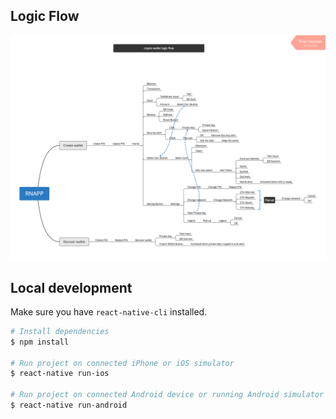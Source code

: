 ## Logic Flow
![](https://raw.githubusercontent.com/Unity-Labs-Development/React-Native-app-demo/master/assets/rnapp.png)

## Local development

Make sure you have `react-native-cli` installed.

```bash
# Install dependencies
$ npm install

# Run project on connected iPhone or iOS simulator
$ react-native run-ios

# Run project on connected Android device or running Android simulator
$ react-native run-android
```